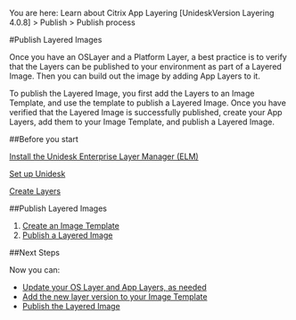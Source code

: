You are here: Learn about Citrix App Layering [UnideskVersion Layering 4.0.8] > Publish > Publish process
#Publish Layered Images
Once you have an OSLayer and a Platform Layer, a best practice is to verify that the Layers can be published to your environment as part of a Layered Image. Then you can build out the image by adding App Layers to it.
To publish the Layered Image, you first add the Layers to an Image Template, and use the template to publish a Layered Image. Once you have verified that the Layered Image is successfully published, create your App Layers, add them  to your Image Template, and publish a Layered Image. 
##Before you start
[ Install the Unidesk Enterprise Layer Manager (ELM)](get_started_deploy_unidesk_elm_co4)[        ](get_started_deploy_unidesk_elm_co4)
[ Set up Unidesk ](landing_set_up_co4)[        ](landing_set_up_co4)
[ Create Layers ](landing_layer_co4)[        ](landing_layer_co4)
##Publish Layered Images
<ol>            <li><a href="layered_images_create_template_co4.htm">Create an Image Template</a>            </li>            <li><a href="layered_images_publish_co4.htm">Publish a Layered Image</a>            </li>        </ol>
##Next Steps
Now you can:
<ul>            <li><a href="layer_os_version_co4.htm">Update your OS Layer and App Layers, as needed</a>            </li>            <li><a href="layered_images_manage_template_co4.htm">Add the new layer version to your Image Template</a>            </li>            <li><a href="layered_images_publish_co4.htm">Publish the Layered Image</a>            </li>        </ul>
